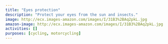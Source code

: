 ```yaml
---
title: "Eyes protection"
description: "Protect your eyes from the sun and insects."
image: http://ecx.images-amazon.com/images/I/31B3%2BAq2pkL.jpg
amazon-image: http://ecx.images-amazon.com/images/I/31B3%2BAq2pkL.jpg
activities: []
purposes: [cycling, motorcycling]
---
```

